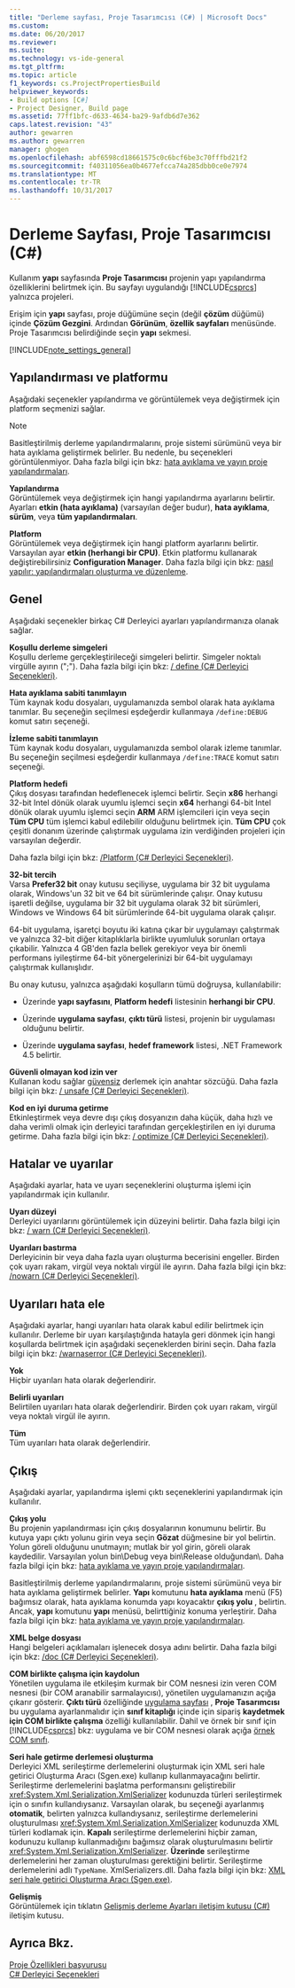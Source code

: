 ```yaml
---
title: "Derleme sayfası, Proje Tasarımcısı (C#) | Microsoft Docs"
ms.custom: 
ms.date: 06/20/2017
ms.reviewer: 
ms.suite: 
ms.technology: vs-ide-general
ms.tgt_pltfrm: 
ms.topic: article
f1_keywords: cs.ProjectPropertiesBuild
helpviewer_keywords:
- Build options [C#]
- Project Designer, Build page
ms.assetid: 77ff1bfc-d633-4634-ba29-9afdb6d7e362
caps.latest.revision: "43"
author: gewarren
ms.author: gewarren
manager: ghogen
ms.openlocfilehash: abf6598cd18661575c0c6bcf6be3c70fffbd21f2
ms.sourcegitcommit: f40311056ea0b4677efcca74a285dbb0ce0e7974
ms.translationtype: MT
ms.contentlocale: tr-TR
ms.lasthandoff: 10/31/2017
---
```

# <a name="build-page-project-designer-c"></a>Derleme Sayfası, Proje Tasarımcısı (C#)
Kullanım **yapı** sayfasında **Proje Tasarımcısı** projenin yapı yapılandırma özelliklerini belirtmek için. Bu sayfayı uygulandığı [!INCLUDE[csprcs](../../data-tools/includes/csprcs_md.md)] yalnızca projeleri.  

Erişim için **yapı** sayfası, proje düğümüne seçin (değil **çözüm** düğümü) içinde **Çözüm Gezgini**. Ardından **Görünüm**, **özellik sayfaları** menüsünde. Proje Tasarımcısı belirdiğinde seçin **yapı** sekmesi.  

[!INCLUDE[note_settings_general](../../data-tools/includes/note_settings_general_md.md)]  

## <a name="configuration-and-platform"></a>Yapılandırması ve platformu  
Aşağıdaki seçenekler yapılandırma ve görüntülemek veya değiştirmek için platform seçmenizi sağlar.  

> [!NOTE]
>  Basitleştirilmiş derleme yapılandırmalarını, proje sistemi sürümünü veya bir hata ayıklama geliştirmek belirler. Bu nedenle, bu seçenekleri görüntülenmiyor. Daha fazla bilgi için bkz: [hata ayıklama ve yayın proje yapılandırmaları](http://msdn.microsoft.com/en-us/0440b300-0614-4511-901a-105b771b236e).  

**Yapılandırma**  
Görüntülemek veya değiştirmek için hangi yapılandırma ayarlarını belirtir. Ayarları **etkin (hata ayıklama)** (varsayılan değer budur), **hata ayıklama**, **sürüm**, veya **tüm yapılandırmaları**.  

**Platform**  
Görüntülemek veya değiştirmek için hangi platform ayarlarını belirtir. Varsayılan ayar **etkin (herhangi bir CPU)**. Etkin platformu kullanarak değiştirebilirsiniz **Configuration Manager**. Daha fazla bilgi için bkz: [nasıl yapılır: yapılandırmaları oluşturma ve düzenleme](../../ide/how-to-create-and-edit-configurations.md).  

## <a name="general"></a>Genel  
Aşağıdaki seçenekler birkaç C# Derleyici ayarları yapılandırmanıza olanak sağlar.  

**Koşullu derleme simgeleri**  
Koşullu derleme gerçekleştirileceği simgeleri belirtir. Simgeler noktalı virgülle ayırın (";"). Daha fazla bilgi için bkz: [/ define (C# Derleyici Seçenekleri)](/dotnet/csharp/language-reference/compiler-options/define-compiler-option).  

**Hata ayıklama sabiti tanımlayın**  
Tüm kaynak kodu dosyaları, uygulamanızda sembol olarak hata ayıklama tanımlar. Bu seçeneğin seçilmesi eşdeğerdir kullanmaya `/define:DEBUG` komut satırı seçeneği.  

**İzleme sabiti tanımlayın**  
Tüm kaynak kodu dosyaları, uygulamanızda sembol olarak izleme tanımlar. Bu seçeneğin seçilmesi eşdeğerdir kullanmaya `/define:TRACE` komut satırı seçeneği.  

**Platform hedefi**  
Çıkış dosyası tarafından hedeflenecek işlemci belirtir. Seçin **x86** herhangi 32-bit Intel dönük olarak uyumlu işlemci seçin **x64** herhangi 64-bit Intel dönük olarak uyumlu işlemci seçin **ARM** ARM işlemcileri için veya seçin **Tüm CPU** tüm işlemci kabul edilebilir olduğunu belirtmek için. **Tüm CPU** çok çeşitli donanım üzerinde çalıştırmak uygulama izin verdiğinden projeleri için varsayılan değerdir.  

Daha fazla bilgi için bkz: [/Platform (C# Derleyici Seçenekleri)](/dotnet/csharp/language-reference/compiler-options/platform-compiler-option).  

**32-bit tercih**  
Varsa **Prefer32 bit** onay kutusu seçiliyse, uygulama bir 32 bit uygulama olarak, Windows'un 32 bit ve 64 bit sürümlerinde çalışır. Onay kutusu işaretli değilse, uygulama bir 32 bit uygulama olarak 32 bit sürümleri, Windows ve Windows 64 bit sürümlerinde 64-bit uygulama olarak çalışır.  

64-bit uygulama, işaretçi boyutu iki katına çıkar bir uygulamayı çalıştırmak ve yalnızca 32-bit diğer kitaplıklarla birlikte uyumluluk sorunları ortaya çıkabilir. Yalnızca 4 GB'den fazla bellek gerekiyor veya bir önemli performans iyileştirme 64-bit yönergelerinizi bir 64-bit uygulamayı çalıştırmak kullanışlıdır.  

Bu onay kutusu, yalnızca aşağıdaki koşulların tümü doğruysa, kullanılabilir:  

-   Üzerinde **yapı sayfasını**, **Platform hedefi** listesinin **herhangi bir CPU**.  

-   Üzerinde **uygulama sayfası**, **çıktı türü** listesi, projenin bir uygulaması olduğunu belirtir.  

-   Üzerinde **uygulama sayfası**, **hedef framework** listesi, .NET Framework 4.5 belirtir.  


**Güvenli olmayan kod izin ver**  
Kullanan kodu sağlar [güvensiz](/dotnet/csharp/language-reference/keywords/unsafe) derlemek için anahtar sözcüğü. Daha fazla bilgi için bkz: [/ unsafe (C# Derleyici Seçenekleri)](/dotnet/csharp/language-reference/compiler-options/unsafe-compiler-option).  

**Kod en iyi duruma getirme**  
Etkinleştirmek veya devre dışı çıkış dosyanızın daha küçük, daha hızlı ve daha verimli olmak için derleyici tarafından gerçekleştirilen en iyi duruma getirme. Daha fazla bilgi için bkz: [/ optimize (C# Derleyici Seçenekleri)](/dotnet/csharp/language-reference/compiler-options/optimize-compiler-option).  

## <a name="errors-and-warnings"></a>Hatalar ve uyarılar  
Aşağıdaki ayarlar, hata ve uyarı seçeneklerini oluşturma işlemi için yapılandırmak için kullanılır.  

**Uyarı düzeyi**  
Derleyici uyarılarını görüntülemek için düzeyini belirtir. Daha fazla bilgi için bkz: [/ warn (C# Derleyici Seçenekleri)](/dotnet/csharp/language-reference/compiler-options/warn-compiler-option).  

**Uyarıları bastırma**  
Derleyicinin bir veya daha fazla uyarı oluşturma becerisini engeller. Birden çok uyarı rakam, virgül veya noktalı virgül ile ayırın. Daha fazla bilgi için bkz: [/nowarn (C# Derleyici Seçenekleri)](/dotnet/csharp/language-reference/compiler-options/nowarn-compiler-option).  

## <a name="treat-warnings-as-errors"></a>Uyarıları hata ele  
Aşağıdaki ayarlar, hangi uyarıları hata olarak kabul edilir belirtmek için kullanılır. Derleme bir uyarı karşılaştığında hatayla geri dönmek için hangi koşullarda belirtmek için aşağıdaki seçeneklerden birini seçin. Daha fazla bilgi için bkz: [/warnaserror (C# Derleyici Seçenekleri)](/dotnet/csharp/language-reference/compiler-options/warnaserror-compiler-option).  

**Yok**  
Hiçbir uyarıları hata olarak değerlendirir.  

**Belirli uyarıları**  
Belirtilen uyarıları hata olarak değerlendirir. Birden çok uyarı rakam, virgül veya noktalı virgül ile ayırın.  

**Tüm**  
Tüm uyarıları hata olarak değerlendirir.  

## <a name="output"></a>Çıkış  
Aşağıdaki ayarlar, yapılandırma işlemi çıktı seçeneklerini yapılandırmak için kullanılır.  

**Çıkış yolu**  
Bu projenin yapılandırması için çıkış dosyalarının konumunu belirtir. Bu kutuya yapı çıktı yolunu girin veya seçin **Gözat** düğmesine bir yol belirtin. Yolun göreli olduğunu unutmayın; mutlak bir yol girin, göreli olarak kaydedilir. Varsayılan yolun bin\Debug veya bin\Release olduğundan\\. Daha fazla bilgi için bkz: [hata ayıklama ve yayın proje yapılandırmaları](http://msdn.microsoft.com/en-us/0440b300-0614-4511-901a-105b771b236e).  

Basitleştirilmiş derleme yapılandırmalarını, proje sistemi sürümünü veya bir hata ayıklama geliştirmek belirler. **Yapı** komutunu **hata ayıklama** menü (F5) bağımsız olarak, hata ayıklama konumda yapı koyacaktır **çıkış yolu** , belirtin. Ancak, **yapı** komutunu **yapı** menüsü, belirttiğiniz konuma yerleştirir. Daha fazla bilgi için bkz: [hata ayıklama ve yayın proje yapılandırmaları](http://msdn.microsoft.com/en-us/0440b300-0614-4511-901a-105b771b236e).  

**XML belge dosyası**  
Hangi belgeleri açıklamaları işlenecek dosya adını belirtir. Daha fazla bilgi için bkz: [/doc (C# Derleyici Seçenekleri)](/dotnet/csharp/language-reference/compiler-options/doc-compiler-option).  

**COM birlikte çalışma için kaydolun**  
Yönetilen uygulama ile etkileşim kurmak bir COM nesnesi izin veren COM nesnesi (bir COM aranabilir sarmalayıcısı), yönetilen uygulamanızın açığa çıkarır gösterir. **Çıktı türü** özelliğinde [uygulama sayfası](../../ide/reference/application-page-project-designer-visual-basic.md) , **Proje Tasarımcısı** bu uygulama ayarlanmalıdır için **sınıf kitaplığı** içinde için sipariş **kaydetmek için COM birlikte çalışma** özelliği kullanılabilir. Dahil ve örnek bir sınıf için [!INCLUDE[csprcs](../../data-tools/includes/csprcs_md.md)] bkz: uygulama ve bir COM nesnesi olarak açığa [örnek COM sınıfı](/dotnet/csharp/programming-guide/interop/example-com-class).  

**Seri hale getirme derlemesi oluşturma**  
Derleyici XML serileştirme derlemelerini oluşturmak için XML seri hale getirici Oluşturma Aracı (Sgen.exe) kullanıp kullanmayacağını belirtir. Serileştirme derlemelerini başlatma performansını geliştirebilir <xref:System.Xml.Serialization.XmlSerializer> kodunuzda türleri serileştirmek için o sınıfın kullandıysanız. Varsayılan olarak, bu seçeneği ayarlanmış **otomatik**, belirten yalnızca kullandıysanız, serileştirme derlemelerini oluşturulması <xref:System.Xml.Serialization.XmlSerializer> kodunuzda XML türleri kodlamak için. **Kapalı** serileştirme derlemelerini hiçbir zaman, kodunuzu kullanıp kullanmadığını bağımsız olarak oluşturulmasını belirtir <xref:System.Xml.Serialization.XmlSerializer>. **Üzerinde** serileştirme derlemelerini her zaman oluşturulması gerektiğini belirtir. Serileştirme derlemelerini adlı `TypeName`. XmlSerializers.dll. Daha fazla bilgi için bkz: [XML seri hale getirici Oluşturma Aracı (Sgen.exe)](/dotnet/framework/serialization/xml-serializer-generator-tool-sgen-exe).  

**Gelişmiş**  
Görüntülemek için tıklatın [Gelişmiş derleme Ayarları iletişim kutusu (C#)](../../ide/reference/advanced-build-settings-dialog-box-csharp.md) iletişim kutusu.  

## <a name="see-also"></a>Ayrıca Bkz.  
[Proje Özellikleri başvurusu](../../ide/reference/project-properties-reference.md)   
[C# Derleyici Seçenekleri](/dotnet/csharp/language-reference/compiler-options/index)
